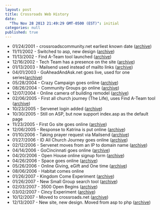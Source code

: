 ```yaml
---
layout: post
title: Crossroads Web History
date: 
  "Thu Nov 28 2013 21:49:29 GMT-0500 (EST)": initial
categories: null
published: true
---
```


* 01/24/2001 - crossroadscommunity.net earliest known date ([archive](https://web.archive.org/web/20010124031900/http://www.crossroadscommunity.net/))
* 11/11/2002 - Switched to asp, new design ([archive](https://web.archive.org/web/20021111104424/http://www.crossroadscommunity.net/index.asp))
* 11/13/2002 - Find A-Team tool launched ([archive](https://web.archive.org/web/20021113021302/http://www.crossroadscommunity.net/findATeam.asp))
* 12/16/2002 - Tech Team has a presence on the site ([archive](https://web.archive.org/web/20021216223935/http://crossroadscommunity.net/techteam.asp))
* 01/13/2003 - Mailsend used instead of mailto links ([archive](https://web.archive.org/web/20030113085003/http://crossroadscommunity.net/Mailsend.asp?id=1))
* 04/01/2003 - GoAheadAndAsk.net goes live, used for one series([archive](https://web.archive.org/web/20030417032427/http://www.goaheadandask.net/))
* 05/28/2004 - Crazy Campaign goes online ([archive](https://web.archive.org/web/20040528130006/http://www.crossroadscommunity.net/crazy/index.asp))
* 08/26/2004 - Community Groups go online ([archive](https://web.archive.org/web/20040826082327/http://www.crossroadscommunity.net/CommunityGroups.asp))
* 12/07/2004 - Online camera of building remodel ([archive](https://web.archive.org/web/20041207164004/http://www.crossroadscommunity.net/construct-o-cam.asp))
* 02/06/2005 - First all church journey (The Life), uses Find A-Team tool ([archive](https://web.archive.org/web/20050206154131/http://www.crossroadscommunity.net/findateam.asp))
* 10/23/2005 - Servenet login added ([archive](https://web.archive.org/web/20051023180030/http://24.106.249.130/servenet/login.aspx))
* 10/30/2005 - Still on ASP, but now support index.asp as the default page
* 11/23/2005 - First Go site goes online ([archive](https://web.archive.org/web/20060328045303/http://www.crossroadscommunity.net/go/))
* 12/06/2005 - Response to Katrina is put online ([archive](https://web.archive.org/web/20051206014939/http://www.crossroadscommunity.net/katrina.asp))
* 01/10/2006 - Taking prayer request via Mailsend ([archive](https://web.archive.org/web/20060110024622/http://www.crossroadscommunity.net/))
* 01/27/2006 - ID All Church Journey goes online ([archive]())
* 02/12/2006 - Servenet moves from an IP to domain name ([archive](https://web.archive.org/web/20060212235655/http://www.crossroadscommunity.net/servenet/login.aspx))
* 04/14/2006 - GoCincinnati goes online ([archive](https://web.archive.org/web/20060512042552/http://www.crossroadscommunity.net/GOCincinnati/))
* 04/20/2006 - Open House online signup form ([archive](https://web.archive.org/web/20060420153445/http://www.crossroadscommunity.net/OpenHouseSignup.asp))
* 04/26/2006 - Space goes online ([archive](https://web.archive.org/web/20060421131724/http://www.crossroadscommunity.net/space.asp))
* 05/26/2006 - Online Giving, eGift and One time ([archive](https://web.archive.org/web/20060524125152/http://crossroadscommunity.net/giving/))
* 08/06/2006 - Habitat comes online
* 01/26/2007 - Kingdom Come Experiment ([archive](https://web.archive.org/web/20070126125831/http://www.kingdomexperiment.com/))
* 01/26/2007 - New Small Group search tool ([archive](https://web.archive.org/web/20070126130101/http://www.kingdomexperiment.com/groups/small_group_search/))
* 02/03/2007 - 3500 Open Begins ([archive](https://web.archive.org/web/20070203164200/http://crossroadscommunity.net/Meetings.asp))
* 03/02/2007 - Cincy Experiment ([archive](https://web.archive.org/web/20070302112058/http://www.cincyexperiment.com/))
* 10/12/2007 - Moved to crossroads.net ([archive](https://web.archive.org/web/20071012221324/http://www.crossroads.net/))
* 12/13/2007 - New site, new design. Moved from asp to php ([archive](https://web.archive.org/web/20071213011224/http://www.crossroads.net/))